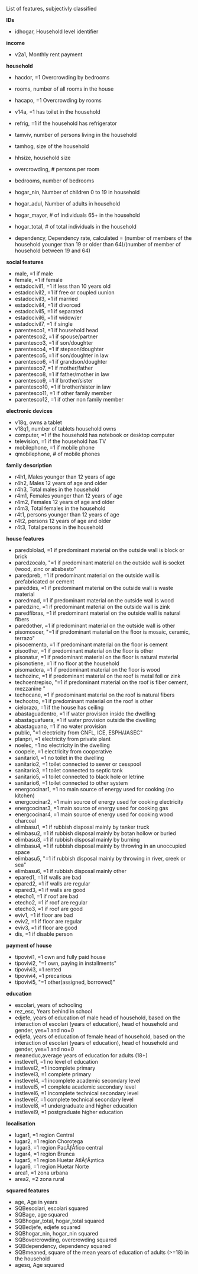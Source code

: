 List of features, subjectivly classified

**IDs**
- idhogar, Household level identifier

**income**
- v2a1, Monthly rent payment

**household**
- hacdor, =1 Overcrowding by bedrooms
- rooms,  number of all rooms in the house
- hacapo, =1 Overcrowding by rooms
- v14a, =1 has toilet in the household
- refrig, =1 if the household has refrigerator
- tamviv, number of persons living in the household
- tamhog, size of the household
- hhsize, household size
- overcrowding, # persons per room
- bedrooms, number of bedrooms

- hogar_nin, Number of children 0 to 19 in household
- hogar_adul, Number of adults in household
- hogar_mayor, # of individuals 65+ in the household
- hogar_total, # of total individuals in the household
- dependency, Dependency rate, calculated = (number of members of the household younger than 19 or older than 64)/(number of member of household between 19 and 64)

**social features**
- male, =1 if male
- female, =1 if female
- estadocivil1, =1 if less than 10 years old
- estadocivil2, =1 if free or coupled uunion
- estadocivil3, =1 if married
- estadocivil4, =1 if divorced
- estadocivil5, =1 if separated
- estadocivil6, =1 if widow/er
- estadocivil7, =1 if single
- parentesco1, =1 if household head
- parentesco2, =1 if spouse/partner
- parentesco3, =1 if son/doughter
- parentesco4, =1 if stepson/doughter
- parentesco5, =1 if son/doughter in law
- parentesco6, =1 if grandson/doughter
- parentesco7, =1 if mother/father
- parentesco8, =1 if father/mother in law
- parentesco9, =1 if brother/sister
- parentesco10, =1 if brother/sister in law
- parentesco11, =1 if other family member
- parentesco12, =1 if other non family member

**electronic devices**
- v18q, owns a tablet
- v18q1, number of tablets household owns
- computer, =1 if the household has notebook or desktop computer
- television, =1 if the household has TV
- mobilephone, =1 if mobile phone
- qmobilephone, # of mobile phones

**family description**
- r4h1, Males younger than 12 years of age
- r4h2, Males 12 years of age and older
- r4h3, Total males in the household
- r4m1, Females younger than 12 years of age
- r4m2, Females 12 years of age and older
- r4m3, Total females in the household
- r4t1, persons younger than 12 years of age
- r4t2, persons 12 years of age and older
- r4t3, Total persons in the household

**house features**
- paredblolad, =1 if predominant material on the outside wall is block or brick
- paredzocalo, "=1 if predominant material on the outside wall is socket (wood,  zinc or absbesto"
- paredpreb, =1 if predominant material on the outside wall is prefabricated or cement
- pareddes, =1 if predominant material on the outside wall is waste material
- paredmad, =1 if predominant material on the outside wall is wood
- paredzinc, =1 if predominant material on the outside wall is zink
- paredfibras, =1 if predominant material on the outside wall is natural fibers
- paredother, =1 if predominant material on the outside wall is other
- pisomoscer, "=1 if predominant material on the floor is mosaic,  ceramic,  terrazo"
- pisocemento, =1 if predominant material on the floor is cement
- pisoother, =1 if predominant material on the floor is other
- pisonatur, =1 if predominant material on the floor is  natural material
- pisonotiene, =1 if no floor at the household
- pisomadera, =1 if predominant material on the floor is wood
- techozinc, =1 if predominant material on the roof is metal foil or zink
- techoentrepiso, "=1 if predominant material on the roof is fiber cement,  mezzanine "
- techocane, =1 if predominant material on the roof is natural fibers
- techootro, =1 if predominant material on the roof is other
- cielorazo, =1 if the house has ceiling
- abastaguadentro, =1 if water provision inside the dwelling
- abastaguafuera, =1 if water provision outside the dwelling
- abastaguano, =1 if no water provision
- public, "=1 electricity from CNFL,  ICE,  ESPH/JASEC"
- planpri, =1 electricity from private plant
- noelec, =1 no electricity in the dwelling
- coopele, =1 electricity from cooperative
- sanitario1, =1 no toilet in the dwelling
- sanitario2, =1 toilet connected to sewer or cesspool
- sanitario3, =1 toilet connected to  septic tank
- sanitario5, =1 toilet connected to black hole or letrine
- sanitario6, =1 toilet connected to other system
- energcocinar1, =1 no main source of energy used for cooking (no kitchen)
- energcocinar2, =1 main source of energy used for cooking electricity
- energcocinar3, =1 main source of energy used for cooking gas
- energcocinar4, =1 main source of energy used for cooking wood charcoal
- elimbasu1, =1 if rubbish disposal mainly by tanker truck
- elimbasu2, =1 if rubbish disposal mainly by botan hollow or buried
- elimbasu3, =1 if rubbish disposal mainly by burning
- elimbasu4, =1 if rubbish disposal mainly by throwing in an unoccupied space
- elimbasu5, "=1 if rubbish disposal mainly by throwing in river,  creek or sea"
- elimbasu6, =1 if rubbish disposal mainly other
- epared1, =1 if walls are bad
- epared2, =1 if walls are regular
- epared3, =1 if walls are good
- etecho1, =1 if roof are bad
- etecho2, =1 if roof are regular
- etecho3, =1 if roof are good
- eviv1, =1 if floor are bad
- eviv2, =1 if floor are regular
- eviv3, =1 if floor are good
- dis, =1 if disable person

**payment of house**
- tipovivi1, =1 own and fully paid house
- tipovivi2, "=1 own,  paying in installments"
- tipovivi3, =1 rented
- tipovivi4, =1 precarious
- tipovivi5, "=1 other(assigned,  borrowed)"

**education**
- escolari, years of schooling
- rez_esc, Years behind in school
- edjefe, years of education of male head of household, based on the interaction of escolari (years of education), head of household and gender, yes=1 and no=0
- edjefa, years of education of female head of household, based on the interaction of escolari (years of education), head of household and gender, yes=1 and no=0
- meaneduc,average years of education for adults (18+)
- instlevel1, =1 no level of education
- instlevel2, =1 incomplete primary
- instlevel3, =1 complete primary
- instlevel4, =1 incomplete academic secondary level
- instlevel5, =1 complete academic secondary level
- instlevel6, =1 incomplete technical secondary level
- instlevel7, =1 complete technical secondary level
- instlevel8, =1 undergraduate and higher education
- instlevel9, =1 postgraduate higher education

**localisation**
- lugar1, =1 region Central
- lugar2, =1 region Chorotega
- lugar3, =1 region PacÃƒÂ­fico central
- lugar4, =1 region Brunca
- lugar5, =1 region Huetar AtlÃƒÂ¡ntica
- lugar6, =1 region Huetar Norte
- area1, =1 zona urbana
- area2, =2 zona rural

**squared features**
- age, Age in years
- SQBescolari, escolari squared
- SQBage, age squared
- SQBhogar_total, hogar_total squared
- SQBedjefe, edjefe squared
- SQBhogar_nin, hogar_nin squared
- SQBovercrowding, overcrowding squared
- SQBdependency, dependency squared
- SQBmeaned, square of the mean years of education of adults (>=18) in the household
- agesq, Age squared
